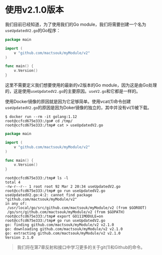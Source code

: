 # 使用v2.1.0版本

我们目前已经知道，为了使用我们的Go module，我们将需要创建一个名为`useUpdatedV2.go`的Go程序：

```go
package main

import (
    v "github.com/mactsouk/myModule/v2"
)

func main() {
    v.Version()
}
```

这里不需要定义我们想要使用的最新的v2版本的Go module，因为这是由Go处理的，这是使用`useUpdatedV2.go`的主要原因。`useV2.go`和它都是一样的。

使用Docker镜像的原因就是因为它足够简单。使用vcat(1)命令创建`useUpdatedV2.go`的原因是因为Doker镜像的独立的，其中并没有vi(1)被下载。

```shell
$ docker run --rm -it golang:1.12
root@ccfcd675e333:/go# cd /tmp/
root@ccfcd675e333:/tmp# cat > useUpdatedV2.go
```

```go
package main

import (
    v "github.com/mactsouk/myModule/v2"
)

func main() {
    v.Version()
}
```

```shell
root@ccfcd675e333:/tmp# ls -l
total 4
-rw-r--r-- 1 root root 92 Mar 2 20:34 useUpdatedV2.go
root@ccfcd675e333:/tmp# go run useUpdatedV2.go
useUpdatedV2.go:4:2: cannot find package "github.com/mactsouk/myModule/v2"
in any of:
 /usr/local/go/src/github.com/mactsouk/myModule/v2 (from $GOROOT)
 /go/src/github.com/mactsouk/myModule/v2 (from $GOPATH)
root@ccfcd675e333:/tmp# export GO111MODULE=on
root@ccfcd675e333:/tmp# go run useUpdatedV2.go
go: finding github.com/mactsouk/myModule/v2 v2.1.0
go: downloading github.com/mactsouk/myModule/v2 v2.1.0
go: extracting github.com/mactsouk/myModule/v2 v2.1.0
Version 2.1.0
```

> 我们将在第7章反射和接口中学习更多的关于git(1)和Github的命令。